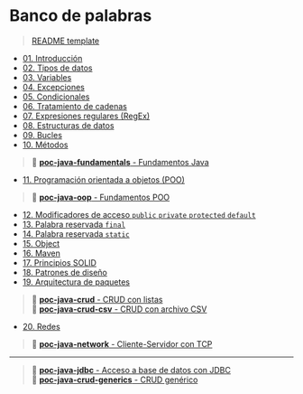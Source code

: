 # Banco de palabras

> [README template](path/00-readme-template/README.md)

- [01. Introducción](path/01-introduction/README.md)
- [02. Tipos de datos](path/02-data-types/README.md)
- [03. Variables](path/03-variables/README.md)
- [04. Excepciones](path/04-exceptions/README.md)
- [05. Condicionales](path/05-conditionals/README.md)
- [06. Tratamiento de cadenas](path/06-strings/README.md)
- [07. Expresiones regulares (RegEx)](path/07-regex/README.md)
- [08. Estructuras de datos](path/08-data-structures/README.md)
- [09. Bucles](path/09-loops/README.md)
- [10. Métodos](path/10-methods/README.md)

> 📂 [**poc-java-fundamentals** - Fundamentos Java](https://github.com/miguel-armas-abt/poc-java-fundamentals) 

- [11. Programación orientada a objetos (POO)](path/11-oop/README.md)

> 📂 [**poc-java-oop** - Fundamentos POO](https://github.com/miguel-armas-abt/poc-java-oop)

- [12. Modificadores de acceso `public` `private` `protected` `default`](path/12-access-modifiers/README.md)
- [13. Palabra reservada `final`](path/13-final/README.md)
- [14. Palabra reservada `static`](path/14-static/README.md)
- [15. Object](path/15-object/README.md)
- [16. Maven](path/16-maven/README.md)
- [17. Principios SOLID](path/17-solid/README.md)
- [18. Patrones de diseño](path/18-design-patterns/README.md)
- [19. Arquitectura de paquetes](path/19-package-architecture/README.md)

> 📂 [**poc-java-crud** - CRUD con listas](https://github.com/miguel-armas-abt/poc-java-crud) <br>
> 📂 [**poc-java-crud-csv** - CRUD con archivo CSV](https://github.com/miguel-armas-abt/poc-java-crud-csv)

- [20. Redes](path/20-network/README.md)

> 📂 [**poc-java-network** - Cliente-Servidor con TCP](https://github.com/miguel-armas-abt/poc-java-network)

---

> 📂 [**poc-java-jdbc** - Acceso a base de datos con JDBC](https://github.com/miguel-armas-abt/poc-java-jdbc) <br>
> 📂 [**poc-java-crud-generics** - CRUD genérico](https://github.com/miguel-armas-abt/poc-java-crud-generics)